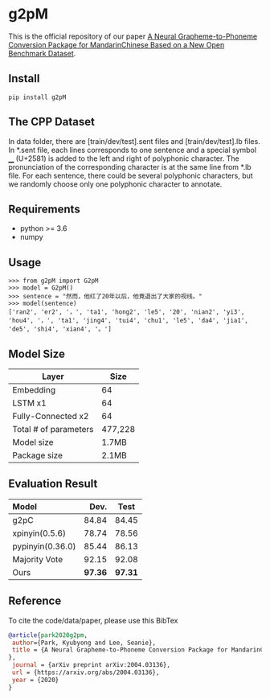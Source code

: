 
# g2pM
This is the official repository of our paper [A Neural Grapheme-to-Phoneme Conversion Package for MandarinChinese Based on a New Open Benchmark Dataset](https://arxiv.org/abs/2004.03136).

## Install
```
pip install g2pM
```

## The CPP Dataset
In data folder, there are [train/dev/test].sent files and [train/dev/test].lb files. In *.sent file, each lines corresponds to one sentence and a special symbol ▁ (U+2581) is added to the left and right of polyphonic character. The pronunciation of the corresponding character is at the same line from *.lb file. For each sentence, there could be several polyphonic characters, but we randomly choose only one polyphonic character to annotate.

## Requirements
* python >= 3.6
* numpy

## Usage
```
>>> from g2pM import G2pM
>>> model = G2pM()
>>> sentence = "然而，他红了20年以后，他竟退出了大家的视线。"
>>> model(sentence)
['ran2', 'er2', '，', 'ta1', 'hong2', 'le5', '20', 'nian2', 'yi3', 'hou4', '，', 'ta1', 'jing4', 'tui4', 'chu1', 'le5', 'da4', 'jia1', 'de5', 'shi4', 'xian4', '。']
```

## Model Size
| Layer                 | Size    |
|-----------------------|---------|
| Embedding             | 64      |
| LSTM x1               | 64      |
| Fully-Connected x2    | 64      |
| Total # of parameters | 477,228 |
| Model size            | 1.7MB   |
| Package size          | 2.1MB   |

## Evaluation Result

| Model            | Dev.            | Test         |
| :--------------| --------------: |:--------------:|
| g2pC                 | 84.84                | 84.45           |
| xpinyin(0.5.6)       | 78.74                | 78.56           |
| pypinyin(0.36.0)     | 85.44                | 86.13           |
| Majority Vote        | 92.15                | 92.08           |
| Ours                 | **97.36**            | **97.31**       |


## Reference
To cite the code/data/paper, please use this BibTex
```bibtex
@article{park2020g2pm,
 author={Park, Kyubyong and Lee, Seanie},
 title = {A Neural Grapheme-to-Phoneme Conversion Package for MandarinChinese Based on a New Open Benchmark Dataset
},
 journal = {arXiv preprint arXiv:2004.03136},
 url = {https://arxiv.org/abs/2004.03136},
 year = {2020}
}
```
